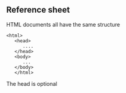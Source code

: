## Reference sheet

HTML documents all have the same structure

```
<html>
   <head>
      ....
   </head>
   <body>
      ...
   </body>
   </html>
```

The head is optional